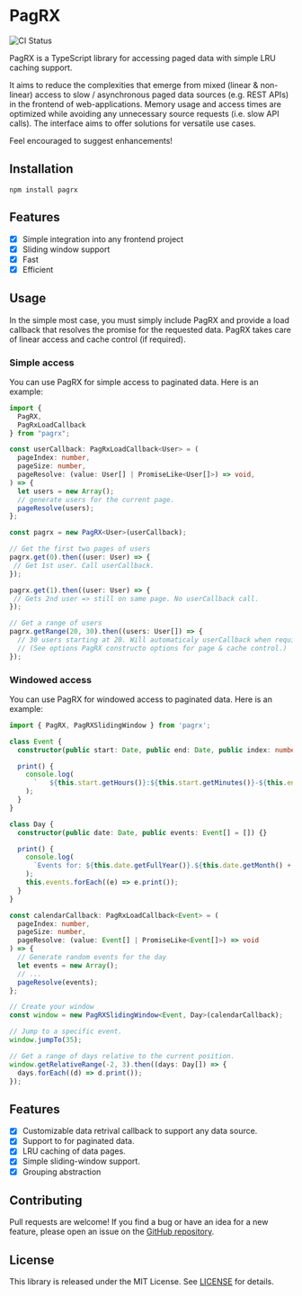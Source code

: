 # PagRX
![CI Status](https://github.com/benahedron/pagrx/actions/workflows/tests.yml/badge.svg?branch=main)

PagRX is a TypeScript library for accessing paged data with simple LRU caching support.

It aims to reduce the complexities that emerge from mixed (linear & non-linear) access to slow / asynchronous paged data
sources (e.g. REST APIs) in the frontend of web-applications. Memory usage and access times are optimized while avoiding
any unnecessary source requests (i.e. slow API calls). The interface aims to offer solutions for versatile use cases.

Feel encouraged to suggest enhancements!

## Installation
```
npm install pagrx
```

## Features
- [x] Simple integration into any frontend project
- [x] Sliding window support
- [x] Fast 
- [x] Efficient

## Usage
In the simple most case, you must simply include PagRX and provide a load callback that resolves the promise for
the requested data. PagRX takes care of linear access and cache control (if required). 

### Simple access
You can use PagRX for simple access to paginated data. Here is an example:

```typescript
import {
  PagRX,
  PagRxLoadCallback
} from "pagrx";

const userCallback: PagRxLoadCallback<User> = (
  pageIndex: number,
  pageSize: number,
  pageResolve: (value: User[] | PromiseLike<User[]>) => void,
) => {
  let users = new Array();
  // generate users for the current page.
  pageResolve(users);
};

const pagrx = new PagRX<User>(userCallback);

// Get the first two pages of users
pagrx.get(0).then((user: User) => {
 // Get 1st user. Call userCallback.
});

pagrx.get(1).then((user: User) => {
 // Gets 2nd user => still on same page. No userCallback call. 
});

// Get a range of users
pagrx.getRange(20, 30).then((users: User[]) => {
  // 30 users starting at 20. Will automaticaly userCallback when requird.
  // (See options PagRX constructo options for page & cache control.)    
});
```

### Windowed access
You can use PagRX for windowed access to paginated data. Here is an example:

```typescript
import { PagRX, PagRXSlidingWindow } from 'pagrx';

class Event {
  constructor(public start: Date, public end: Date, public index: number) {}

  print() {
    console.log(
      `   ${this.start.getHours()}:${this.start.getMinutes()}-${this.end.getHours()}:${this.end.getMinutes()}   (${this.start.getFullYear()}.${this.start.getMonth() + 1}.${this.start.getDate()})`
    );
  }
}

class Day {
  constructor(public date: Date, public events: Event[] = []) {}

  print() {
    console.log(
      `Events for: ${this.date.getFullYear()}.${this.date.getMonth() + 1}.${this.date.getDate()})`
    );
    this.events.forEach((e) => e.print());
  }
}

const calendarCallback: PagRxLoadCallback<Event> = (
  pageIndex: number,
  pageSize: number,
  pageResolve: (value: Event[] | PromiseLike<Event[]>) => void
) => {
  // Generate random events for the day
  let events = new Array();
  // ...
  pageResolve(events);
};

// Create your window
const window = new PagRXSlidingWindow<Event, Day>(calendarCallback);

// Jump to a specific event.
window.jumpTo(35);

// Get a range of days relative to the current position.
window.getRelativeRange(-2, 3).then((days: Day[]) => {
  days.forEach((d) => d.print());
});
```

## Features 

- [x] Customizable data retrival callback to support any data source.
- [x] Support to for paginated data.
- [x] LRU caching of data pages.
- [x] Simple sliding-window support.
- [x] Grouping abstraction

## Contributing
Pull requests are welcome! If you find a bug or have an idea for a new feature, please open an issue on the [GitHub repository](https://github.com/benahedron/pagrx).

## License
This library is released under the MIT License. See [LICENSE](LICENSE) for details.
